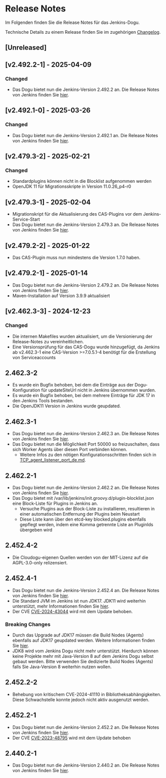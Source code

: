 # Release Notes

Im Folgenden finden Sie die Release Notes für das Jenkins-Dogu.

Technische Details zu einem Release finden Sie im zugehörigen [Changelog](https://docs.cloudogu.com/de/docs/dogus/jenkins/CHANGELOG/).

## [Unreleased]

## [v2.492.2-1] - 2025-04-09
### Changed
* Das Dogu bietet nun die Jenkins-Version 2.492.2 an. Die Release Notes von Jenkins finden Sie [hier](https://www.jenkins.io/changelog-stable/2.492.2/).

## [v2.492.1-0] - 2025-03-26
### Changed
* Das Dogu bietet nun die Jenkins-Version 2.492.1 an. Die Release Notes von Jenkins finden Sie [hier](https://www.jenkins.io/changelog-stable/2.492.1/).

## [v2.479.3-2] - 2025-02-21
### Changed
* Standardplugins können nicht in die Blocklist aufgenommen werden
* OpenJDK 11 für Migrationsskripte in Version 11.0.26_p4-r0 

## [v2.479.3-1] - 2025-02-04
* Migrationskript für die Aktualisierung des CAS-Plugins vor dem Jenkins-Service-Start
* Das Dogu bietet nun die Jenkins-Version 2.479.3 an. Die Release Notes von Jenkins finden Sie [hier](https://www.jenkins.io/changelog-stable/2.479.3/).

## [v2.479.2-2] - 2025-01-22
* Das CAS-Plugin muss nun mindestens die Version 1.7.0 haben.

## [v2.479.2-1] - 2025-01-14
* Das Dogu bietet nun die Jenkins-Version 2.479.2 an. Die Release Notes von Jenkins finden Sie [hier](https://www.jenkins.io/changelog-stable/2.479.2/).
* Maven-Installation auf Version 3.9.9 aktualisiert

## [v2.462.3-3] - 2024-12-23
### Changed
* Die internen Makefiles wurden aktualisiert, um die Versionierung der Release-Notes zu vereinheitlichen.
* Eine Versionsprüfung für das CAS-Dogu wurde hinzugefügt, da Jenkins ab v2.462.3-1 eine CAS-Version >=7.0.5.1-4 benötigt für die Erstellung von Serviceaccounts

## 2.462.3-2
* Es wurde ein Bugfix behoben, bei dem die Einträge aus der Dogu-Konfiguration für updateSiteUrl nicht in Jenkins übernommen wurden.
* Es wurde ein Bugfix behoben, bei dem mehrere Einträge für JDK 17 in den Jenkins Tools bestanden.
* Die OpenJDK11 Version in Jenkins wurde geupdated.

## 2.462.3-1
* Das Dogu bietet nun die Jenkins-Version 2.462.3 an. Die Release Notes von Jenkins finden Sie [hier](https://www.jenkins.io/changelog-stable/2.462.3/).
* Das Dogu bietet nun die Möglichkeit Port 50000 so freizuschalten, dass sich Worker Agents über diesen Port verbinden können.
  * Weitere Infos zu den nötigen Konfigurationsschritten finden sich in [TCP_agent_listener_port_de.md](../operations/TCP_agent_listener_port_de.md).

## 2.462.2-1
* Das Dogu bietet nun die Jenkins-Version 2.462.2 an. Die Release Notes von Jenkins finden Sie [hier](https://www.jenkins.io/changelog-stable/2.462.2/).
* Das Dogu bietet mit /var/lib/jenkins/init.groovy.d/plugin-blocklist.json eine Block-Liste für Plugins in Jenkins an.
  * Versuche Plugins aus der Block-Liste zu installieren, resultieren in einer automatischen Entfernung der Plugins beim Neustart
  * Diese Liste kann über den etcd-key blocked.plugins ebenfalls gepflegt werden, indem eine Komma getrennte Liste an PluginIds übergeben wird

## 2.452.4-2
* Die Cloudogu-eigenen Quellen werden von der MIT-Lizenz auf die AGPL-3.0-only relizensiert.

## 2.452.4-1
* Das Dogu bietet nun die Jenkins-Version 2.452.4 an. Die Release Notes von Jenkins finden Sie [hier](https://www.jenkins.io/changelog-stable/2.452.4/).
* Die Standard JVM im Jenkins ist nun JDK17. JDK11 wird weiterhin unterstützt, mehr Informationen finden Sie [hier](https://docs.cloudogu.com/de/docs/dogus/jenkins/operations/Building_with_custom_Java/).
* Der CVE [CVE-2024-43044](https://nvd.nist.gov/vuln/detail/CVE-2024-43044) wird mit dem Update behoben.

### Breaking Changes
* Durch das Upgrade auf JDK17 müssen die Build Nodes (Agents) ebenfalls auf JDK17 geupdated werden. Weitere Informationen finden Sie [hier](https://www.jenkins.io/doc/book/platform-information/upgrade-java-to-17/#jvm-version-on-agents).
* JDK8 wird vom Jenkins Dogu nicht mehr unterstützt. Hierdurch können keine Projekte mehr mit Java-Version 8 auf dem Jenkins Dogu selbst gebaut werden. Bitte verwenden Sie dedizierte Build Nodes (Agents) falls Sie Java-Version 8 weiterhin nutzen wollen.

## 2.452.2-2
* Behebung von kritischem CVE-2024-41110 in Bibliotheksabhängigkeiten. Diese Schwachstelle konnte jedoch nicht aktiv ausgenutzt werden.

## 2.452.2-1

* Das Dogu bietet nun die Jenkins-Version 2.452.2 an. Die Release Notes von Jenkins finden Sie [hier](https://www.jenkins.io/changelog/#v2.452).
* Der CVE [CVE-2023-48795](https://www.jenkins.io/security/advisory/2024-04-17/) wird mit dem Update behoben

## 2.440.2-1

* Das Dogu bietet nun die Jenkins-Version 2.440.2 an. Die Release Notes von Jenkins finden Sie [hier](https://www.jenkins.io/changelog/#v2.440).
